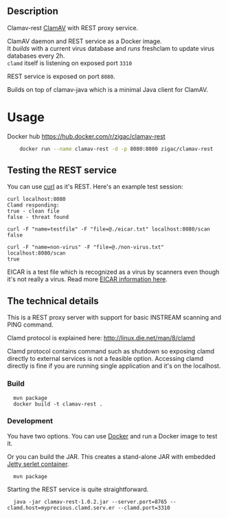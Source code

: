 ## Description

Clamav-rest [ClamAV](http://www.clamav.net/) with REST proxy service. 

ClamAV daemon and REST service as a Docker image.  
It *builds* with a current virus database and *runs* freshclam to update virus databases every 2h.  
`clamd` itself is listening on exposed port `3310`

REST service is exposed on port `8080`.

Builds on top of clamav-java which is a minimal Java client for ClamAV.

# Usage

Docker hub https://hub.docker.com/r/zigac/clamav-rest

```bash
    docker run --name clamav-rest -d -p 8080:8080 zigac/clamav-rest
```

## Testing the REST service

You can use [curl](http://curl.haxx.se/) as it's REST. Here's an example test session:

```
curl localhost:8080
Clamd responding: 
true - clean file
false - threat found

curl -F "name=testfile" -F "file=@./eicar.txt" localhost:8080/scan
false

curl -F "name=non-virus" -F "file=@./non-virus.txt" localhost:8080/scan
true
```

EICAR is a test file which is recognized as a virus by scanners even though it's not really a virus. Read more [EICAR information here](https://www.eicar.org/?page_id=3950).


## The technical details

This is a REST proxy server with support for basic INSTREAM scanning and PING command. 

Clamd protocol is explained here:
http://linux.die.net/man/8/clamd

Clamd protocol contains command such as shutdown so exposing clamd directly to external services is not a feasible option. Accessing clamd directly is fine if you are running single application and it's on the localhost. 

### Build
```
  mvn package
  docker build -t clamav-rest .
```

### Development

You have two options. You can use [Docker](https://www.docker.com/) and run a Docker image to test it. 

Or you can build the JAR. This creates a stand-alone JAR with embedded [Jetty serlet container](http://www.eclipse.org/jetty/).

```
  mvn package
```

Starting the REST service is quite straightforward.

```
  java -jar clamav-rest-1.0.2.jar --server.port=8765 --clamd.host=myprecious.clamd.serv.er --clamd.port=3310
```
